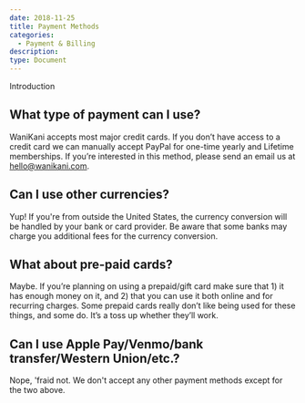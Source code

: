 ```yaml
---
date: 2018-11-25
title: Payment Methods
categories:
  - Payment & Billing
description:
type: Document
---
```


Introduction

## What type of payment can I use?

WaniKani accepts most major credit cards. If you don’t have access to a credit card we can manually accept PayPal for one-time yearly and Lifetime memberships. If you’re interested in this method, please send an email us at [hello@wanikani.com](hello@wanikani.com).

## Can I use other currencies?

Yup! If you're from outside the United States, the currency conversion will be handled by your bank or card provider. Be aware that some banks may charge you additional fees for the currency conversion.

## What about pre-paid cards?

Maybe. If you’re planning on using a prepaid/gift card make sure that 1) it has enough money on it, and 2) that you can use it both online and for recurring charges. Some prepaid cards really don’t like being used for these things, and some do. It’s a toss up whether they’ll work.

## Can I use Apple Pay/Venmo/bank transfer/Western Union/etc.?

Nope, 'fraid not. We don't accept any other payment methods except for the two above.
